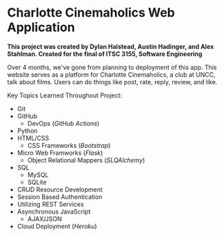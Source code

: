 # Charlotte Cinemaholics Web Application
**This project was created by Dylan Halstead, Austin Hadinger, and Alex Stahlman. Created for the final of ITSC 3155, Software Engineering**

Over 4 months, we've gone from planning to deployment of this app. This website serves as a platform for Charlotte Cinemaholics, a club at UNCC, talk about films. Users can do things like post, rate, reply, review, and like.

Key Topics Learned Throughout Project:
- Git
- GitHub
    - DevOps (_GitHub Actions_)
- Python
- HTML/CSS
    - CSS Frameworks (_Bootstrap_)
- Micro Web Framworks (_Flask_)
    - Object Relational Mappers (_SLQAlchemy_)
- SQL
    - MySQL
    - SQLite
- CRUD Resource Development
- Session Based Authentication
- Utilizing REST Services
- Asynchronous JavaScript
    - AJAX/JSON
- Cloud Deployment (_Heroku_)
